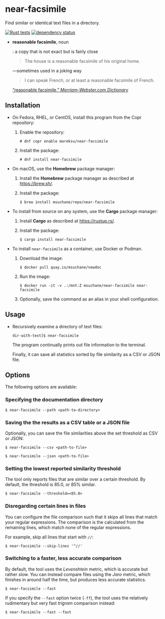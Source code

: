 # near-facsimile

Find similar or identical text files in a directory.

[![Rust tests](https://github.com/msuchane/near-facsimile/actions/workflows/rust-tests.yml/badge.svg)](https://github.com/msuchane/near-facsimile/actions/workflows/rust-tests.yml)
[![dependency status](https://deps.rs/repo/github/msuchane/near-facsimile/status.svg)](https://deps.rs/repo/github/msuchane/near-facsimile)

* **reasonable facsimile**, noun

    : a copy that is not exact but is fairly close

    > The house is a reasonable facsimile of his original home.

    —sometimes used in a joking way

    > I can speak French, or at least a reasonable facsimile of French.

    [“reasonable facsimile,” _Merriam-Webster.com Dictionary_](https://www.merriam-webster.com/dictionary/reasonable%20facsimile)

## Installation

* On Fedora, RHEL, or CentOS, install this program from the Copr repository:

    1. Enable the repository:

        ```
        # dnf copr enable mareksu/near-facsimile
        ```

    2. Install the package:

        ```
        # dnf install near-facsimile
        ```

* On macOS, use the **Homebrew** package manager:

    1. Install the **Homebrew** package manager as described at <https://brew.sh/>.

    2. Install the package:

        ```
        $ brew install msuchane/repo/near-facsimile
        ```

* To install from source on any system, use the **Cargo** package manager:

    1. Install **Cargo** as described at <https://rustup.rs/>.

    2. Install the package:

        ```
        $ cargo install near-facsimile
        ```

* To install `near-facsimile` as a container, use Docker or Podman.

    1. Download the image:

        ```
        $ docker pull quay.io/msuchane/newdoc
        ```

    2. Run the image:

        ```
        $ docker run -it -v .:/mnt:Z msuchane/near-facsimile near-facsimile
        ```

    3. Optionally, save the command as an alias in your shell configuration.


## Usage

* Recursively examine a directory of text files:

    ```
    dir-with-text]$ near-facsimile
    ```

    The program continually prints out file information to the terminal.

    Finally, it can save all statistics sorted by file similarity as a CSV or JSON file.

## Options

The following options are available:

### Specifying the documentation directory

```
$ near-facsimile --path <path-to-directory>
```

### Saving the the results as a CSV table or a JSON file

Optionally, you can save the file similarities above the set threshold as CSV or JSON:

```
$ near-facsimile --csv <path-to-file>
```

```
$ near-facsimile --json <path-to-file>
```

### Setting the lowest reported similarity threshold

The tool only reports files that are similar over a certain threshold. By default, the threshold is 85.0, or 85% similar.

```
$ near-facsimile --threshold=<85.0>
```

### Disregarding certain lines in files

You can configure the file comparison such that it skips all lines that match your regular expressions. The comparison is the calculated from the remaining lines, which match none of the regular expressions.

For example, skip all lines that start with `//`:

```
$ near-facsimile --skip-lines '^//'
```

### Switching to a faster, less accurate comparison

By default, the tool uses the _Levenshtein_ metric, which is accurate but rather slow. You can instead compare files using the _Jaro_ metric, which finishes in around half the time, but produces less accurate statistics.

```
$ near-facsimile --fast
```

If you specify the `--fast` option twice (`-ff`), the tool uses the relatively rudimentary but very fast _trigram_ comparison instead:

```
$ near-facsimile --fast --fast
```
